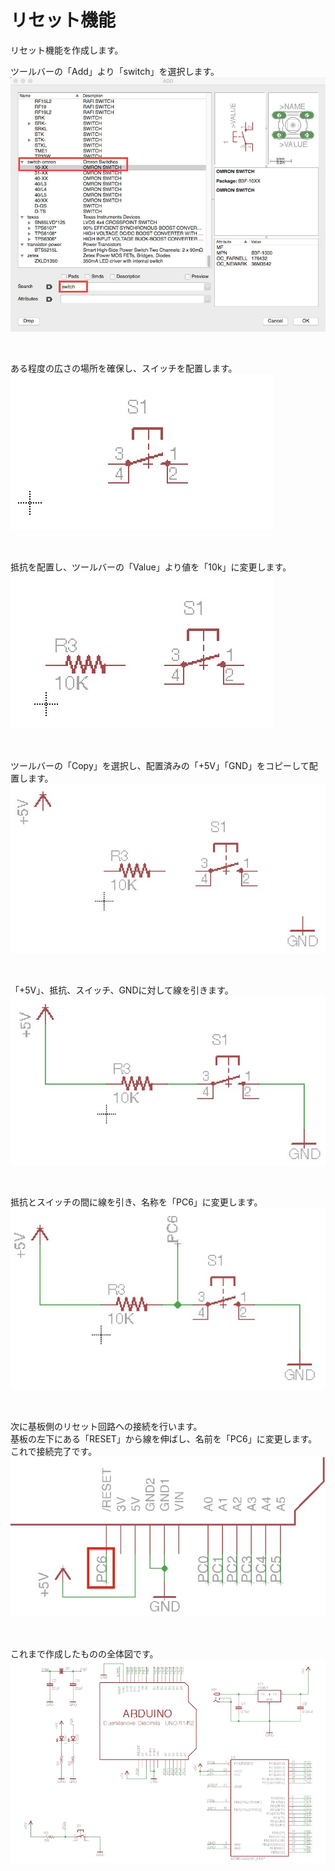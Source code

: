 # リセット機能

リセット機能を作成します。

ツールバーの「Add」より「switch」を選択します。
<br>
![](circuit2-8-01.jpg)

<br>

ある程度の広さの場所を確保し、スイッチを配置します。
<br>
![](circuit2-8-02.jpg)

<br>

抵抗を配置し、ツールバーの「Value」より値を「10k」に変更します。
<br>
![](circuit2-8-04.jpg)

<br>

ツールバーの「Copy」を選択し、配置済みの「+5V」「GND」をコピーして配置します。
<br>
![](circuit2-8-05.jpg)

<br>

「+5V」、抵抗、スイッチ、GNDに対して線を引きます。
<br>
![](circuit2-8-06.jpg)

<br>

抵抗とスイッチの間に線を引き、名称を「PC6」に変更します。
<br>
![](circuit2-8-07.jpg)

<br>

次に基板側のリセット回路への接続を行います。
<br>
基板の左下にある「RESET」から線を伸ばし、名前を「PC6」に変更します。
<br>
これで接続完了です。
<br>
![](circuit2-8-09.jpg)

<br>

これまで作成したものの全体図です。
<br>
![](circuit2-8-10.jpg)

<br>

